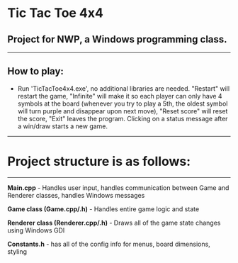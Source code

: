 # Tic Tac Toe 4x4

## Project for NWP, a Windows programming class.
---------------------------------------------------------------
## How to play:

- Run 'TicTacToe4x4.exe', no additional libraries are needed. "Restart" will restart the game, "Infinite" will make it so each player can only have 4 symbols at the board (whenever you try to play a 5th, the oldest symbol will turn purple and disappear upon next move), "Reset score" will reset the score, "Exit" leaves the program. Clicking on a status message after a win/draw starts a new game.

---------------------------------------------------------------
# Project structure is as follows:
---------------------------------------------------------------

**Main.cpp** - Handles user input, handles communication between Game and Renderer classes, handles Windows messages


**Game class (Game.cpp/.h)** - Handles entire game logic and state


**Renderer class (Renderer.cpp/.h)** - Draws all of the game state changes using Windows GDI


**Constants.h** - has all of the config info for menus, board dimensions, styling